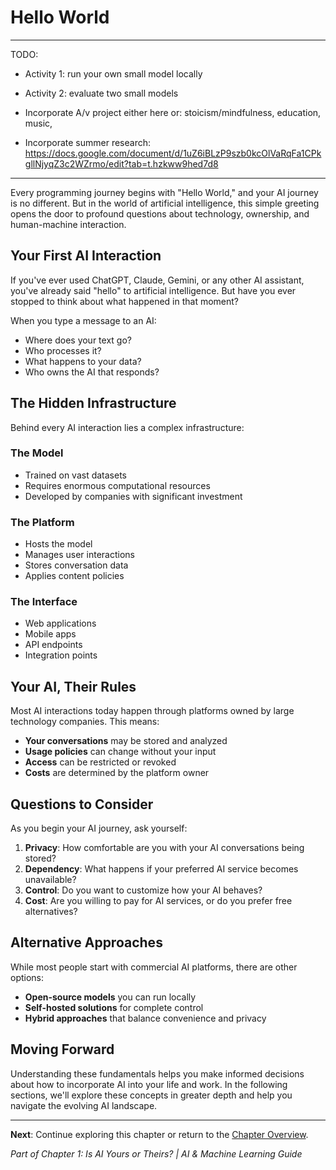 # Hello World

---

TODO:

* Activity 1: run your own small model locally
* Activity 2: evaluate two small models

* Incorporate A/v project either here or: stoicism/mindfulness, education, music,

* Incorporate summer research: https://docs.google.com/document/d/1uZ6iBLzP9szb0kcOlVaRqFa1CPkgllNjyqZ3c2WZrmo/edit?tab=t.hzkww9hed7d8

---

Every programming journey begins with "Hello World," and your AI journey is no different. But in the world of artificial intelligence, this simple greeting opens the door to profound questions about technology, ownership, and human-machine interaction.

## Your First AI Interaction

If you've ever used ChatGPT, Claude, Gemini, or any other AI assistant, you've already said "hello" to artificial intelligence. But have you ever stopped to think about what happened in that moment?

When you type a message to an AI:
- Where does your text go?
- Who processes it?
- What happens to your data?
- Who owns the AI that responds?

## The Hidden Infrastructure

Behind every AI interaction lies a complex infrastructure:

### The Model
- Trained on vast datasets
- Requires enormous computational resources
- Developed by companies with significant investment

### The Platform
- Hosts the model
- Manages user interactions
- Stores conversation data
- Applies content policies

### The Interface
- Web applications
- Mobile apps
- API endpoints
- Integration points

## Your AI, Their Rules

Most AI interactions today happen through platforms owned by large technology companies. This means:

- **Your conversations** may be stored and analyzed
- **Usage policies** can change without your input
- **Access** can be restricted or revoked
- **Costs** are determined by the platform owner

## Questions to Consider

As you begin your AI journey, ask yourself:

1. **Privacy**: How comfortable are you with your AI conversations being stored?
2. **Dependency**: What happens if your preferred AI service becomes unavailable?
3. **Control**: Do you want to customize how your AI behaves?
4. **Cost**: Are you willing to pay for AI services, or do you prefer free alternatives?

## Alternative Approaches

While most people start with commercial AI platforms, there are other options:

- **Open-source models** you can run locally
- **Self-hosted solutions** for complete control
- **Hybrid approaches** that balance convenience and privacy

## Moving Forward

Understanding these fundamentals helps you make informed decisions about how to incorporate AI into your life and work. In the following sections, we'll explore these concepts in greater depth and help you navigate the evolving AI landscape.

---

**Next**: Continue exploring this chapter or return to the [Chapter Overview](index.md).

*Part of Chapter 1: Is AI Yours or Theirs? | AI & Machine Learning Guide*
